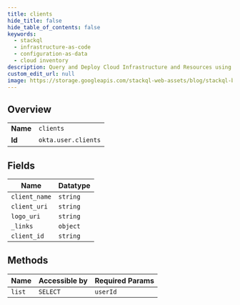```yaml
---
title: clients
hide_title: false
hide_table_of_contents: false
keywords:
  - stackql
  - infrastructure-as-code
  - configuration-as-data
  - cloud inventory
description: Query and Deploy Cloud Infrastructure and Resources using SQL
custom_edit_url: null
image: https://storage.googleapis.com/stackql-web-assets/blog/stackql-blog-post-featured-image.png
---
```

  
    

## Overview
<table><tbody>
<tr><td><b>Name</b></td><td><code>clients</code></td></tr>
<tr><td><b>Id</b></td><td><code>okta.user.clients</code></td></tr>
</tbody></table>

## Fields
| Name | Datatype |
| ---- | -------- |
| `client_name` | `string` |
| `client_uri` | `string` |
| `logo_uri` | `string` |
| `_links` | `object` |
| `client_id` | `string` |
## Methods
| Name | Accessible by | Required Params |
| ---- | ------------- | --------------- |
| `list` | `SELECT` | `userId` |
